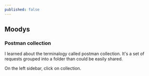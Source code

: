 ```yaml
---
published: false
---
```

## Moodys

### Postman collection

I learned about the terminalogy called postman collection. It's a set of requests grouped into a folder than could be easily shared.

On the left sidebar, click on collection.

